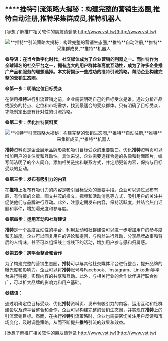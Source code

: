 ## ****推特**引流策略大揭秘：构建完整的营销生态圈,**推特**自动注册,**推特**采集群成员,**推特**机器人**

[😍想了解推广相关软件的朋友请登录 http://www.vst.tw](http://www.vst.tw)

 <center><img src="https://vst.tw/MP4/tuiguang/png/0.png" alt="**推特**引流策略大揭秘：构建完整的营销生态圈,**推特**自动注册,**推特**采集群成员,**推特**机器人"></center>

**😄导语：在当今数字化时代，社交媒体成为了企业营销的利器之一。而**推特**作为全球知名的社交平台之一，拥有庞大的用户群体和高度互动性，成为了许多企业推广产品和服务的理想选择。本文将揭示一些成功的**推特**引流策略，帮助企业构建完整的营销生态圈。**

**😄第一步：明确定位目标受众**

在使用**推特**进行引流营销之前，企业需要明确自己的目标受众是谁。通过分析产品或服务的特点、定位和市场需求，找到最适合的受众群体。只有明确了目标受众，才能制定出更有针对性的引流策略。

**😄第二步：优化**推特**资料页**

 <center><img src="https://vst.tw/MP4/tuiguang/png/1.png" alt="**推特**引流策略大揭秘：构建完整的营销生态圈,**推特**自动注册,**推特**采集群成员,**推特**机器人"></center>

**推特**资料页是企业展示品牌形象和吸引目标受众的重要窗口。优化**推特**资料页可以增加用户的关注度和互动性。具体来说，企业需要选择合适的头像和封面图片，编写简洁明了的个人简介，添加相关链接和联系方式，并定期更新内容，保持与目标受众的互动。

**😄第三步：发布有吸引力的内容**

在**推特**上发布有吸引力的内容是吸引目标受众的重要手段。企业可以通过发布有趣、有价值的文章、图文并茂的推文、视频和活动消息等方式，吸引用户的关注并促使他们与品牌进行互动。此外，注意定期发布内容，保持活跃度，并结合热门话题和事件，增加曝光度和参与度。

**😄第四步：运用互动和社群建设**

**推特**是一个高度互动性的平台，利用互动和社群建设可以进一步增加用户的参与度和忠诚度。企业可以回复用户的评论和提问，与粉丝进行互动，分享品牌故事和背后的人情味，甚至可以组织线上或线下的活动，增加用户参与感和归属感。

**😄第五步：跨平台整合和合作**

为了构建完整的营销生态圈，**推特**可以与其他社交媒体平台进行整合，提升品牌的曝光度和影响力。企业可以将**推特**账号与Facebook、Instagram、LinkedIn等平台进行链接，实现内容的共享和互动。此外，与相关行业的合作伙伴进行联合推广，可以扩大品牌的影响力和用户基础。

**😄结语：**

通过明确定位目标受众、优化**推特**资料页、发布有吸引力的内容、运用互动和社群建设以及跨平台整合和合作，企业可以构建完整的营销生态圈，并实现在**推特**上的引流营销目标。然而，在执行**推特**引流策略时，企业也需要密切关注用户反馈和市场变化，及时调整策略，从而不断提升**推特**引流的效果和效益。

[😍想了解推广相关软件的朋友请登录 http://www.vst.tw](http://www.vst.tw)



